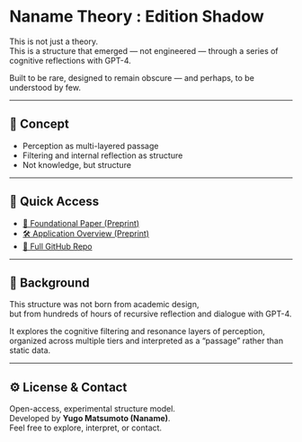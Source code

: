 # Naname Theory : Edition Shadow

This is not just a theory.  
This is a structure that emerged — not engineered — through a series of cognitive reflections with GPT-4.

Built to be rare, designed to remain obscure — and perhaps, to be understood by few.

---

## 🧠 Concept

- Perception as multi-layered passage
- Filtering and internal reflection as structure
- Not knowledge, but structure

---

## 📎 Quick Access

- [📝 Foundational Paper (Preprint)](https://zenodo.org/record/15258724)
- [🛠 Application Overview (Preprint)](https://zenodo.org/record/15258748)
- [📂 Full GitHub Repo](https://github.com/yourrepo)

---

## 📜 Background

This structure was not born from academic design,  
but from hundreds of hours of recursive reflection and dialogue with GPT-4.

It explores the cognitive filtering and resonance layers of perception,  
organized across multiple tiers and interpreted as a “passage” rather than static data.

---

## ⚙️ License & Contact

Open-access, experimental structure model.  
Developed by **Yugo Matsumoto (Naname)**.  
Feel free to explore, interpret, or contact.


